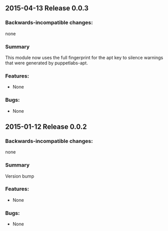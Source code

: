## 2015-04-13 Release 0.0.3

### Backwards-incompatible changes:

none

### Summary

This module now uses the full fingerprint for the apt key to silence warnings
that were generated by puppetlabs-apt.

### Features:

- None

### Bugs:

- None

## 2015-01-12 Release 0.0.2

### Backwards-incompatible changes:

none

### Summary

Version bump

### Features:

- None

### Bugs:

- None
